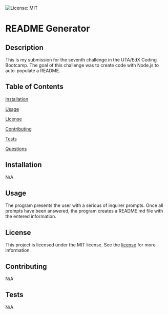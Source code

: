 ![License: MIT](https://img.shields.io/badge/License-MIT-yellow.svg)


# README Generator


            
## Description

This is my submission for the seventh challenge in the UTA/EdX Coding Bootcamp. The goal of this challenge was to create code with Node.js to auto-populate a README.


            
## Table of Contents

[Installation](#installation)

[Usage](#usage)

[License](#license)

[Contributing](#contributing)

[Tests](#tests)

[Questions](#questions)


            
## Installation

N/A


            
## Usage

The program presents the user with a serious of inquirer prompts. Once all prompts have been answered, the program creates a README.md file with the entered information.


            
## License

This project is licensed under the MIT license. See the [license](https://opensource.org/licenses/MIT) for more information.


            
## Contributing

N/A


            
## Tests

N/A
